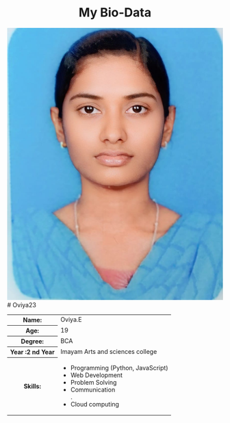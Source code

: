 <html>
<head>
<body>
  <center><h1>My Bio-Data</h1></center><img src="IMG-20250328-WA0019.jpg">
  <table>
    <tr>
      <th>Name:</th>
      <td>Oviya.E</td>
    </tr>
    <tr>
      <th>Age:</th>
      <td>19</td>
    </tr>
    <tr>
      <th>Degree:</th>
      <td>BCA</td>
    </tr>
    <tr>
      <th>Year :2 nd Year</th>
      <td>Imayam Arts and sciences college</td>
    </tr>
    <tr>
      <th>Skills:</th>
      <td>
        <ul>
          <li>Programming (Python, JavaScript)</li>
          <li>Web Development</li>
          <li>Problem Solving</li>
          <li>Communication</li>. <li> Cloud computing</li>
        </ul>
      </td>
    </tr>
   </head>
</body>
</html># Oviya23
